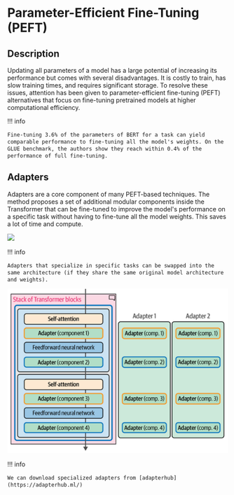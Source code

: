 # Parameter-Efficient Fine-Tuning (PEFT)

## Description

Updating all parameters of a model has a large potential of increasing its performance but comes with several disadvantages. It is costly to train, has slow training times, and requires significant storage. To resolve these issues, attention has been given to parameter-efficient fine-tuning (PEFT) alternatives that focus on fine-tuning pretrained models at higher computational efficiency.

!!! info

    Fine-tuning 3.6% of the parameters of BERT for a task can yield comparable performance to fine-tuning all the model's weights. On the GLUE benchmark, the authors show they reach within 0.4% of the performance of full fine-tuning.

## Adapters

Adapters are a core component of many PEFT-based techniques. The method proposes a set of additional modular components inside the Transformer that can be fine-tuned to improve the model's performance on a specific task without having to fine-tune all the model weights. This saves a lot of time and compute.

<img src="transformer_block.png" style="width:3in" />

!!! info

    Adapters that specialize in specific tasks can be swapped into the same architecture (if they share the same original model architecture and weights).

![](peft/stack_of_transformer_blocks.png)

!!! info

    We can download specialized adapters from [adapterhub](https://adapterhub.ml/)
